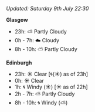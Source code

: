 *Updated: Saturday 9th July 22:30*

**Glasgow**

* 23h: :partly_sunny: Partly Cloudy
* 0h - 7h: :cloud: Cloudy
* 8h - 10h: :partly_sunny: Partly Cloudy

**Edinburgh**

* 23h: :sunny: Clear [:cyclone:(:sunny:) as of 23h]
* 0h: :sunny: Clear
* 1h: :cyclone: Windy (:sunny:) [:sunny: as of 22h]
* 2h - 7h: :partly_sunny: Partly Cloudy
* 8h - 10h: :cyclone: Windy (:partly_sunny:)
